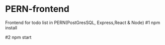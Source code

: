 # PERN-frontend

Frontend for todo list in PERN(PostGresSQL, Express,React & Node)
#1 npm install

#2 npm start
